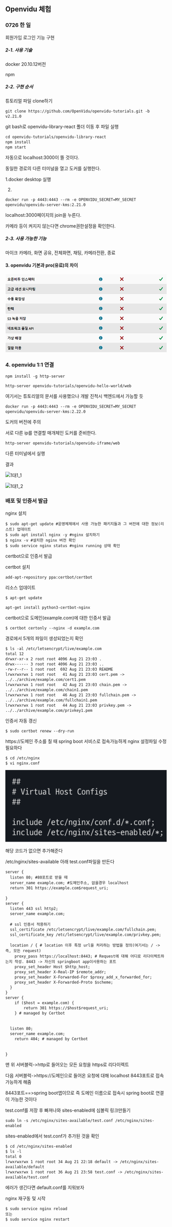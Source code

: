 ## Openvidu 체험

### 0726 한 일

회원가입 로그인 기능 구현



##### 2-1. 사용 기술

docker 20.10.12버전

npm

##### 2-2. 구현 순서

튜토리얼 파일 clone하기

```
git clone https://github.com/OpenVidu/openvidu-tutorials.git -b v2.21.0
```

git bash로 openvidu-library-react 폴더 이동 후 파일 실행

```
cd openvidu-tutorials/openvidu-library-react
npm install
npm start
```

자동으로 localhost:3000이 뜰 것이다.



동일한 경로의 다른 터미널을 열고 도커를 실행한다.

1.docker desktop 실행

2.

```
docker run -p 4443:4443 --rm -e OPENVIDU_SECRET=MY_SECRET openvidu/openvidu-server-kms:2.21.0
```



localhost:3000페이지의 join을 누른다.

카메라 등이 켜지지 않는다면 chrome권한설정을 확인한다.



##### 2-3. 사용 가능한 기능

마이크 카메라, 화면 공유, 전체화면, 채팅, 카메라전환, 종료



#### 3. openvidu 기본과 pro(유료)의 차이

![openvidu_pro와기본차이](images/openvidu_pro와기본차이-16583835762512.PNG)

### 4. openvidu 1:1 연결

```
npm install -g http-server
```

```
http-server openvidu-tutorials/openvidu-hello-world/web
```

여기서는 튜토리얼의 문서를 사용했으나 개발 진척시 백엔드에서 가능할 듯



```
docker run -p 4443:4443 --rm -e OPENVIDU_SECRET=MY_SECRET openvidu/openvidu-server-kms:2.22.0
```

도커의 버전에 주의

서로 다른 ip를 연결할 매개체인 도커를 준비한다.



```
http-server openvidu-tutorials/openvidu-iframe/web
```

다른 터미널에서 실행



결과

![1대1_1](images/1대1_1.PNG)

![1대1_2](images/1대1_2.PNG)



### 배포 및 인증서 발급

nginx 설치

```
$ sudo apt-get update #운영체제에서 사용 가능한 패키지들과 그 버전에 대한 정보(리스트) 업데이트 
$ sudo apt install nginx -y #nginx 설치하기
$ nginx -v #설치한 nginx 버전 확인
$ sudo service nginx status #nginx running 상태 확인
```

certbot으로 인증서 발급



certbot 설치

```
add-apt-repository ppa:certbot/certbot
```

리소스 업데이트

```
$ apt-get update
```

```
apt-get install python3-certbot-nginx
```

certbot으로 도메인(example.com)에 대한 인증서 발급

```
$ certbot certonly --nginx -d example.com
```

경로에서 5개의 파일이 생성되었는지 확인

```
$ ls -al /etc/letsencrypt/live/example.com
total 12
drwxr-xr-x 2 root root 4096 Aug 21 23:03 .
drwx------ 3 root root 4096 Aug 21 23:03 ..
-rw-r--r-- 1 root root  692 Aug 21 23:03 README
lrwxrwxrwx 1 root root   41 Aug 21 23:03 cert.pem -> ../../archive/example.com/cert1.pem
lrwxrwxrwx 1 root root   42 Aug 21 23:03 chain.pem -> ../../archive/example.com/chain1.pem
lrwxrwxrwx 1 root root   46 Aug 21 23:03 fullchain.pem -> ../../archive/example.com/fullchain1.pem
lrwxrwxrwx 1 root root   44 Aug 21 23:03 privkey.pem -> ../../archive/example.com/privkey1.pem
```



인증서 자동 갱신

```
$ sudo certbot renew --dry-run
```



https://도메인 주소를 칠 때 spring boot 서비스로 접속가능하게 nginx 설정파일 수정필요하다

```
$ cd /etc/nginx
$ vi nginx.conf
```

![인증서이후](images/인증서이후.PNG)

해당 코드가 없으면 추가해준다



/etc/nginx/sites-available 아래 test.conf파일을 만든다

```
server {
  listen 80; #80포트로 받을 때
  server_name example.com; #도메인주소, 없을경우 localhost
  return 301 https://example.com$request_uri;

}
server {
  listen 443 ssl http2;
  server_name example.com;

  # ssl 인증서 적용하기
  ssl_certificate /etc/letsencrypt/live/example.com/fullchain.pem;
  ssl_certificate_key /etc/letsencrypt/live/example.com/privkey.pem;
  
  location / { # location 이후 특정 url을 처리하는 방법을 정의(여기서는 / -> 즉, 모든 request)
    proxy_pass https://localhost:8443; # Request에 대해 어디로 리다이렉트하는지 작성. 8443 -> 자신의 springboot app이사용하는 포트
    proxy_set_header Host $http_host;
    proxy_set_header X-Real-IP $remote_addr;
    proxy_set_header X-Forwarded-For $proxy_add_x_forwarded_for;
    proxy_set_header X-Forwarded-Proto $scheme;
  }
}
server {
    if ($host = example.com) {
        return 301 https://$host$request_uri;
    } # managed by Certbot


  listen 80;
  server_name example.com;
    return 404; # managed by Certbot


}
```

맨 위 서버블럭->http로 들어오는 모든 요청을 https로 리다이렉트

다음 서버블럭->https://도메인으로 들어온 요청에 대해 localhost 8443포트로 접속가능하게 해줌

8443포트==>spring boot앱이므로 즉 도메인 이름으로 접속시 spring boot로 연결이 가능한 것이다



test.conf를 저장 후 빠져나와 sites-enabled에 심볼릭 링크만들기

```
sudo ln -s /etc/nginx/sites-available/test.conf /etc/nginx/sites-enabled
```



sites-enabled에서 test.conf가 추가된 것을 확인

```
$ cd /etc/nginx/sites-enabled
$ ls -l
total 0
lrwxrwxrwx 1 root root 34 Aug 21 22:18 default -> /etc/nginx/sites-available/default
lrwxrwxrwx 1 root root 36 Aug 21 23:58 test.conf -> /etc/nginx/sites-available/test.conf
```

에러가 생긴다면 default.conf를 지워보자



nginx 재구동 및 시작

```
$ sudo service nginx reload
또는
$ sudo service nginx restart
```

